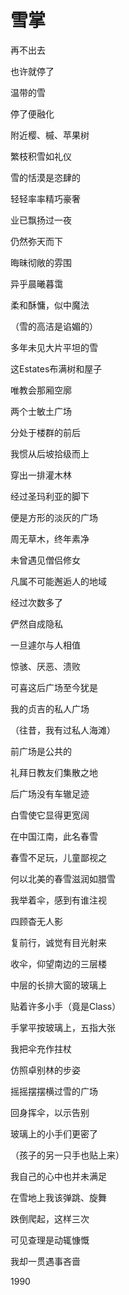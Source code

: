    

# 雪掌

再不出去

也许就停了

温带的雪

停了便融化

附近樱、槭、苹果树

繁枝积雪如礼仪

雪的恬漠是恣肆的

轻轻率率精巧豪奢

业已飘扬过一夜

仍然弥天而下

晦昧彻敞的雰围

异乎晨曦暮霭

柔和酥慵，似中魔法

（雪的高洁是谄媚的）

多年未见大片平坦的雪

这Estates布满树和屋子

唯教会那厢空廓

两个士敏土广场

分处于楼群的前后

我惯从后坡拾级而上

穿出一排灌木林

经过圣玛利亚的脚下

便是方形的淡灰的广场

周无草木，终年素净

未曾遇见僧侣修女

凡属不可能邂逅人的地域

经过次数多了

俨然自成隐私

一旦遽尔与人相值

惊骇、厌恶、溃败

可喜这后广场至今犹是

我的贞吉的私人广场

（往昔，我有过私人海滩）

前广场是公共的

礼拜日教友们集散之地

后广场没有车辙足迹

白雪使它显得更宽阔

在中国江南，此名春雪

春雪不足玩，儿童鄙视之

何以北美的春雪滋润如腊雪

我举着伞，感到有谁注视

四顾杳无人影

复前行，诚觉有目光射来

收伞，仰望南边的三层楼

中层的长排大窗的玻璃上

贴着许多小手（竟是Class）

手掌平按玻璃上，五指大张

我把伞充作拄杖

仿照卓别林的步姿

摇摇摆摆横过雪的广场

回身挥伞，以示告别

玻璃上的小手们更密了

（孩子的另一只手也贴上来）

我自己的心中也并未满足

在雪地上我该弹跳、旋舞

跌倒爬起，这样三次

可见查理是动辄慷慨

我却一贯遇事吝啬

1990